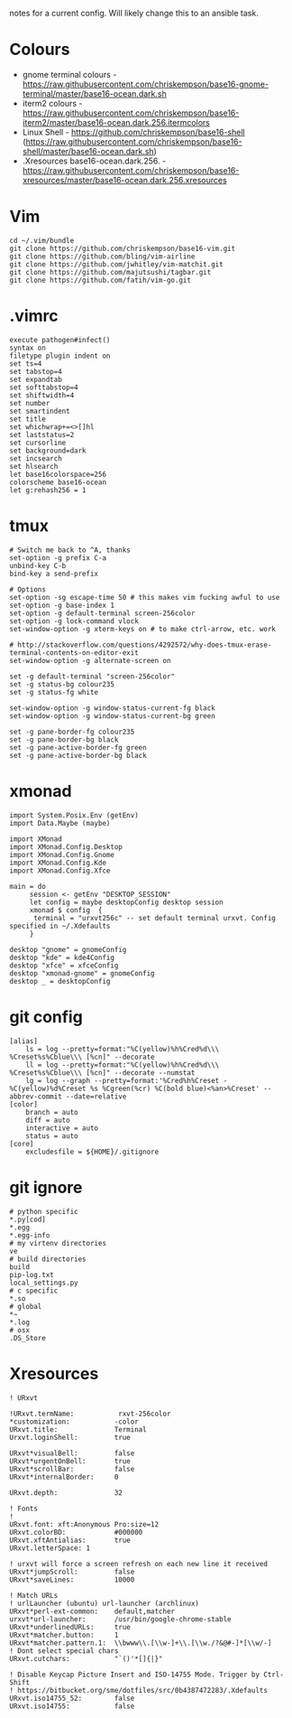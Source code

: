 notes for a current config. Will likely change this to an ansible task. 


Colours
=======
- gnome terminal colours - https://raw.githubusercontent.com/chriskempson/base16-gnome-terminal/master/base16-ocean.dark.sh
- iterm2 colours - https://raw.githubusercontent.com/chriskempson/base16-iterm2/master/base16-ocean.dark.256.itermcolors
- Linux Shell - https://github.com/chriskempson/base16-shell (https://raw.githubusercontent.com/chriskempson/base16-shell/master/base16-ocean.dark.sh)
- .Xresources base16-ocean.dark.256. - https://raw.githubusercontent.com/chriskempson/base16-xresources/master/base16-ocean.dark.256.xresources

Vim
===
```
cd ~/.vim/bundle
git clone https://github.com/chriskempson/base16-vim.git
git clone https://github.com/bling/vim-airline
git clone https://github.com/jwhitley/vim-matchit.git
git clone https://github.com/majutsushi/tagbar.git
git clone https://github.com/fatih/vim-go.git

```

.vimrc
======
```
execute pathogen#infect()
syntax on
filetype plugin indent on
set ts=4
set tabstop=4
set expandtab
set softtabstop=4
set shiftwidth=4
set number
set smartindent
set title
set whichwrap+=<>[]hl
set laststatus=2
set cursorline
set background=dark
set incsearch
set hlsearch
let base16colorspace=256
colorscheme base16-ocean
let g:rehash256 = 1
```

tmux
====
```
# Switch me back to ^A, thanks
set-option -g prefix C-a
unbind-key C-b
bind-key a send-prefix

# Options
set-option -sg escape-time 50 # this makes vim fucking awful to use
set-option -g base-index 1
set-option -g default-terminal screen-256color
set-option -g lock-command vlock
set-window-option -g xterm-keys on # to make ctrl-arrow, etc. work

# http://stackoverflow.com/questions/4292572/why-does-tmux-erase-terminal-contents-on-editor-exit
set-window-option -g alternate-screen on

set -g default-terminal "screen-256color"
set -g status-bg colour235
set -g status-fg white

set-window-option -g window-status-current-fg black
set-window-option -g window-status-current-bg green

set -g pane-border-fg colour235
set -g pane-border-bg black
set -g pane-active-border-fg green
set -g pane-active-border-bg black
```

xmonad
=======
```
import System.Posix.Env (getEnv)
import Data.Maybe (maybe)

import XMonad
import XMonad.Config.Desktop
import XMonad.Config.Gnome
import XMonad.Config.Kde
import XMonad.Config.Xfce

main = do
     session <- getEnv "DESKTOP_SESSION"
     let config = maybe desktopConfig desktop session
     xmonad $ config  {
      terminal = "urxvt256c" -- set default terminal urxvt. Config specified in ~/.Xdefaults
     } 

desktop "gnome" = gnomeConfig
desktop "kde" = kde4Config
desktop "xfce" = xfceConfig
desktop "xmonad-gnome" = gnomeConfig
desktop _ = desktopConfig

```
git config
==========
```
[alias]
    ls = log --pretty=format:"%C(yellow)%h%Cred%d\\\ %Creset%s%Cblue\\\ [%cn]" --decorate
    ll = log --pretty=format:"%C(yellow)%h%Cred%d\\\ %Creset%s%Cblue\\\ [%cn]" --decorate --numstat
    lg = log --graph --pretty=format:'%Cred%h%Creset -%C(yellow)%d%Creset %s %Cgreen(%cr) %C(bold blue)<%an>%Creset' --abbrev-commit --date=relative
[color]
    branch = auto
    diff = auto
    interactive = auto
    status = auto
[core]
    excludesfile = ${HOME}/.gitignore
```

git ignore
==========
```
# python specific
*.py[cod]
*.egg
*.egg-info
# my virtenv directories
ve
# build directories
build
pip-log.txt
local_settings.py
# c specific
*.so
# global
*~
*.log
# osx
.DS_Store
```

Xresources
==========
```
! URxvt

!URxvt.termName:           rxvt-256color
*customization:           -color
URxvt.title:              Terminal
Urxvt.loginShell:         true

URxvt*visualBell:         false
URxvt*urgentOnBell:       true
URxvt*scrollBar:          false
URxvt*internalBorder:     0

URxvt.depth:              32

! Fonts
!
URxvt.font: xft:Anonymous Pro:size=12
URxvt.colorBD:            #000000
URxvt.xftAntialias:       true
URxvt.letterSpace: 1

! urxvt will force a screen refresh on each new line it received
URxvt*jumpScroll:         false
URxvt*saveLines:          10000

! Match URLs
! urlLauncher (ubuntu) url-launcher (archlinux)
URxvt*perl-ext-common:    default,matcher
urxvt*url-launcher:       /usr/bin/google-chrome-stable
URxvt*underlinedURLs:     true
URxvt*matcher.button:     1
URxvt*matcher.pattern.1:  \\bwww\\.[\\w-]+\\.[\\w./?&@#-]*[\\w/-]
! Dont select special chars
URxvt.cutchars:           "`()'*[]{|}"

! Disable Keycap Picture Insert and ISO-14755 Mode. Trigger by Ctrl-Shift
! https://bitbucket.org/sme/dotfiles/src/0b4387472283/.Xdefaults
URxvt.iso14755_52:        false
URxvt.iso14755:           false
```

